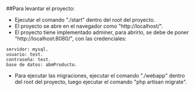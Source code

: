 ##Para levantar el proyecto:
- Ejecutar el comando "./start" dentro del root del proyecto.
- El proyecto se abre en el navegador como "http://localhost/".
- El proyecto tiene implementado adminer, para abrirlo,
se debe de poner "http://localhost:8080/",
con las credenciales:
 ~~~
 servidor: mysql.
 usuario: test.
 contraseña: test.
 base de datos: abmProducto.
~~~
 - Para ejecutar las migraciones, ejecutar el comando "./webapp"
 dentro del root del proyecto, luego ejecutar el comando "php artisan migrate". 
